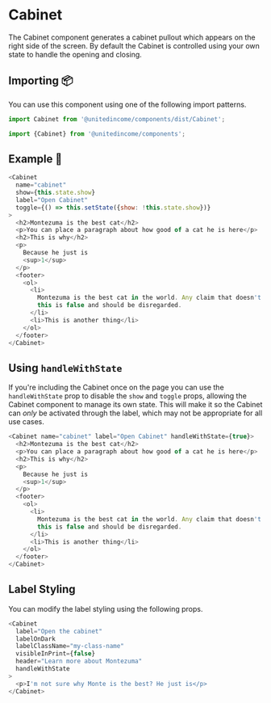 # Cabinet

The Cabinet component generates a cabinet pullout which appears on the right side of the screen. By default the Cabinet is controlled using your own state to handle the opening and closing.

## Importing 📦

You can use this component using one of the following import patterns.

```javascript
import Cabinet from '@unitedincome/components/dist/Cabinet';
```

```javascript
import {Cabinet} from '@unitedincome/components';
```

## Example 🚀

```javascript
<Cabinet
  name="cabinet"
  show={this.state.show}
  label="Open Cabinet"
  toggle={() => this.setState({show: !this.state.show})}
>
  <h2>Montezuma is the best cat</h2>
  <p>You can place a paragraph about how good of a cat he is here</p>
  <h2>This is why</h2>
  <p>
    Because he just is
    <sup>1</sup>
  </p>
  <footer>
    <ol>
      <li>
        Montezuma is the best cat in the world. Any claim that doesn't state
        this is false and should be disregarded.
      </li>
      <li>This is another thing</li>
    </ol>
  </footer>
</Cabinet>
```

## Using `handleWithState`

If you're including the Cabinet once on the page you can use the `handleWithState` prop to disable the `show` and `toggle` props, allowing the Cabinet component to manage its own state. This will make it so the Cabinet can _only_ be activated through the label, which may not be appropriate for all use cases.

```javascript
<Cabinet name="cabinet" label="Open Cabinet" handleWithState={true}>
  <h2>Montezuma is the best cat</h2>
  <p>You can place a paragraph about how good of a cat he is here</p>
  <h2>This is why</h2>
  <p>
    Because he just is
    <sup>1</sup>
  </p>
  <footer>
    <ol>
      <li>
        Montezuma is the best cat in the world. Any claim that doesn't state
        this is false and should be disregarded.
      </li>
      <li>This is another thing</li>
    </ol>
  </footer>
</Cabinet>
```

## Label Styling

You can modify the label styling using the following props.

```javascript
<Cabinet
  label="Open the cabinet"
  labelOnDark
  labelClassName="my-class-name"
  visibleInPrint={false}
  header="Learn more about Montezuma"
  handleWithState
>
  <p>I'm not sure why Monte is the best? He just is</p>
</Cabinet>
```
